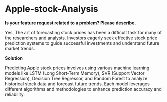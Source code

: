 # Apple-stock-Analysis

**Is your feature request related to a problem? Please describe.**

Yes, The art of forecasting stock prices has been a difficult task for many of the researchers and analysts. Investors eagerly seek effective stock price prediction systems to guide successful investments and understand future market trends.

**Solution**

Predicting Apple stock prices involves using various machine learning models like LSTM (Long Short-Term Memory), SVR (Support Vector Regression), Decision Tree Regressor, and Random Forest to analyze historical stock data and forecast future trends. Each model leverages different algorithms and methodologies to enhance prediction accuracy and reliability.
